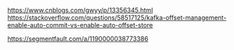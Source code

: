 https://www.cnblogs.com/gwyy/p/13356345.html
https://stackoverflow.com/questions/58517125/kafka-offset-management-enable-auto-commit-vs-enable-auto-offset-store

https://segmentfault.com/a/1190000038773386
